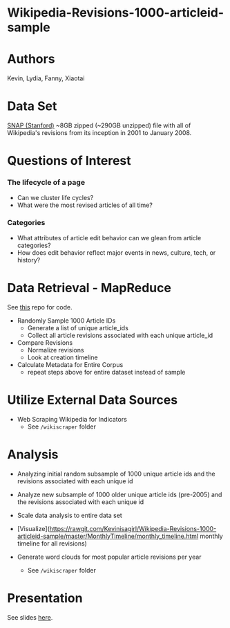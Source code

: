 # Wikipedia-Revisions-1000-articleid-sample  

# Authors  
Kevin, Lydia, Fanny, Xiaotai
 
# Data Set
[SNAP (Stanford)](https://snap.stanford.edu/data/wiki-meta.html) ~8GB zipped (~290GB unzipped) file with all of Wikipedia's revisions from its inception in 2001 to January 2008.  

# Questions of Interest
### The lifecycle of a page
* Can we cluster life cycles?
* What were the most revised articles of all time?

### Categories
* What attributes of article edit behavior can we glean from article categories? 
* How does edit behavior reflect major events in news, culture, tech, or history? 
  
# Data Retrieval - MapReduce  
See [this](https://github.com/xiaotaichai/Wikipedia-Edits-Distributed-Computing) repo for code.  
* Randomly Sample 1000 Article IDs 
  * Generate a list of unique article_ids    
  * Collect all article revisions associated with each unique article_id    
* Compare Revisions  
  * Normalize revisions  
  * Look at creation timeline    
* Calculate Metadata for Entire Corpus  
  * repeat steps above for entire dataset instead of sample  
   
# Utilize External Data Sources   
* Web Scraping Wikipedia for Indicators  
  * See `/wikiscraper` folder  

# Analysis   
* Analyzing initial random subsample of 1000 unique article ids and the revisions associated with each unique id  

* Analyze new subsample of 1000 older unique article ids (pre-2005) and the revisions associated with each unique id  

* Scale data analysis to entire data set  
 * [Visualize](https://rawgit.com/Kevinisagirl/Wikipedia-Revisions-1000-articleid-sample/master/MonthlyTimeline/monthly_timeline.html monthly timeline for all revisions)  
 * Generate word clouds for most popular article revisions per year  
   * See `/wikiscraper` folder   
 



# Presentation  
See slides [here](https://github.com/Kevinisagirl/Wikipedia-Revisions-1000-articleid-sample/blob/master/Wikipedia%20Edits%20Analysis.pdf).  

